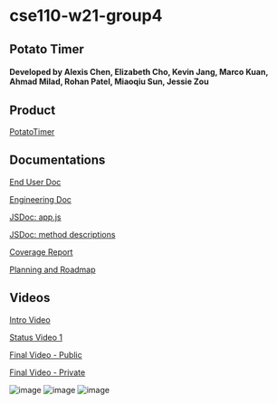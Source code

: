 # cse110-w21-group4 
## Potato Timer
#### Developed by Alexis Chen, Elizabeth Cho, Kevin Jang, Marco Kuan, Ahmad Milad, Rohan Patel, Miaoqiu Sun, Jessie Zou

## Product
<a href="https://alexischen99.github.io/cse110-w21-group4/source/potato.html" target="_blank">PotatoTimer</a>

## Documentations

[End User Doc](https://github.com/AlexisChen99/cse110-w21-group4/blob/main/specs/users/EndUserDoc.md)

[Engineering Doc](https://github.com/AlexisChen99/cse110-w21-group4/blob/main/specs/engineering%20doc.md)

<a href="https://github.com/AlexisChen99/cse110-w21-group4/blob/main/docs/JSDoc_%20Source_%20app.js.pdf">JSDoc: app.js</a>

<a href="https://github.com/AlexisChen99/cse110-w21-group4/blob/main/docs/JSDoc_%20Global.pdf">JSDoc: method descriptions</a>

[Coverage Report](https://github.com/AlexisChen99/cse110-w21-group4/blob/main/specs/QA/Overview.md)

<a href="https://miro.com/app/board/o9J_lX_m1Ts=/" target="_blank">Planning and Roadmap</a>

## Videos

<a href="https://www.youtube.com/watch?v=Gd6j-zVnezI&feature=youtu.be" target="_blank">Intro Video</a>

[Status Video 1](https://www.youtube.com/watch?v=rHYlFTZ3qxw&feature=youtu.be)

[Final Video - Public](https://www.youtube.com/watch?v=gdThl75jBeM)

[Final Video - Private](https://www.youtube.com/watch?v=zSleTAR-aSI)

![image](https://user-images.githubusercontent.com/60748722/111731020-d7c84980-882f-11eb-9160-e3d66e82cfd5.png)
![image](https://user-images.githubusercontent.com/60748722/111731020-d7c84980-882f-11eb-9160-e3d66e82cfd5.png)
![image](https://user-images.githubusercontent.com/60748722/111731020-d7c84980-882f-11eb-9160-e3d66e82cfd5.png)

